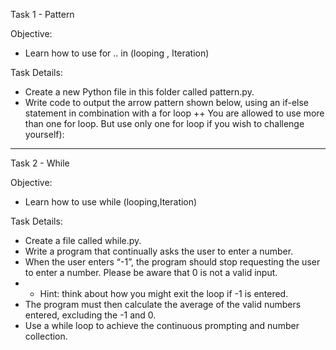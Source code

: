 Task 1 - Pattern

Objective: 
+ Learn how to use for .. in (looping , Iteration) 

Task Details:

+ Create a new Python file in this folder called pattern.py.
+ Write code to output the arrow pattern shown below, using an if-else
statement in combination with a for loop
++ You are allowed to use more than one for loop. But use only one for
loop if you wish to challenge yourself):

--- 

Task 2 - While

Objective:
+ Learn how to use while (looping,Iteration)

Task Details:
+ Create a file called while.py.
+ Write a program that continually asks the user to enter a number. 
+ When the user enters “-1”, the program should stop requesting the user
to enter a number. Please be aware that 0 is not a valid input. 
+ + Hint: think about how you might exit the loop if -1 is entered.
+ The program must then calculate the average of the valid numbers
entered, excluding the -1 and 0. 
+ Use a while loop to achieve the continuous prompting and number
collection. 
